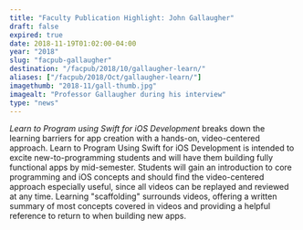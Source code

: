 ```yaml
---
title: "Faculty Publication Highlight: John Gallaugher"
draft: false
expired: true
date: 2018-11-19T01:02:00-04:00
year: "2018"
slug: "facpub-gallaugher"
destination: "/facpub/2018/10/gallaugher-learn/"
aliases: ["/facpub/2018/Oct/gallaugher-learn/"]
imagethumb: "2018-11/gall-thumb.jpg"
imagealt: "Professor Gallaugher during his interview"
type: "news"
---
```


<em>Learn to Program using Swift for iOS Development</em> breaks down the learning barriers for app creation with a hands-on, video-centered approach. Learn to Program Using Swift for iOS Development is intended to excite new-to-programming students and will have them building fully functional apps by mid-semester. Students will gain an introduction to core programming and iOS concepts and should find the video-centered approach especially useful, since all videos can be replayed and reviewed at any time. Learning "scaffolding" surrounds videos, offering a written summary of most concepts covered in videos and providing a helpful reference to return to when building new apps. 
